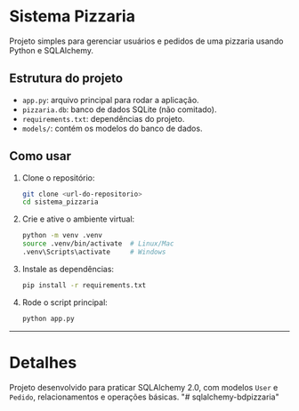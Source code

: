 # Sistema Pizzaria

Projeto simples para gerenciar usuários e pedidos de uma pizzaria usando Python e SQLAlchemy.

## Estrutura do projeto

- `app.py`: arquivo principal para rodar a aplicação.
- `pizzaria.db`: banco de dados SQLite (não comitado).
- `requirements.txt`: dependências do projeto.
- `models/`: contém os modelos do banco de dados.

## Como usar

1. Clone o repositório:
   ```bash
   git clone <url-do-repositorio>
   cd sistema_pizzaria
   ```

2. Crie e ative o ambiente virtual:
   ```bash
   python -m venv .venv
   source .venv/bin/activate  # Linux/Mac
   .venv\Scripts\activate     # Windows
   ```

3. Instale as dependências:
   ```bash
   pip install -r requirements.txt
   ```

4. Rode o script principal:
   ```bash
   python app.py
   ```

---

# Detalhes

Projeto desenvolvido para praticar SQLAlchemy 2.0, com modelos `User` e `Pedido`, relacionamentos e operações básicas.
"# sqlalchemy-bdpizzaria"  
